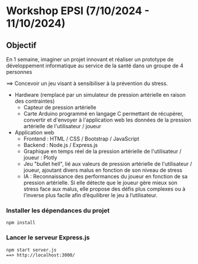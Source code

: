 # Workshop EPSI (7/10/2024 - 11/10/2024)

## Objectif
En 1 semaine, imaginer un projet innovant et réaliser un prototype de développement informatique au service de la santé dans un groupe de 4 personnes

==> Concevoir un jeu visant à sensibiliser à la prévention du stress.
- Hardware (remplacé par un simulateur de pression artérielle en raison des contraintes)
  - Capteur de pression artérielle
  - Carte Arduino programmé en langage C permettant de récupérer, convertir et d'envoyer à l'application web les données de la pression artérielle de l'utilisateur / joueur
- Application web
  - Frontend : HTML / CSS / Bootstrap / JavaScript
  - Backend : Node.js / Express.js
  - Graphique en temps réel de la pression artérielle de l'utilisateur / joueur : Plotly
  - Jeu "bullet hell", lié aux valeurs de pression artérielle de l'utilisateur / joueur, ajoutant divers malus en fonction de son niveau de stress
  - IA : Reconnaissance des performances du joueur en fonction de sa pression artérielle. Si elle détecte que le joueur gère mieux son stress face aux malus, elle propose des défis plus complexes ou à l’inverse plus facile afin d’équilibrer le jeu à l’utilisateur.

### Installer les dépendances du projet
    npm install

### Lancer le serveur Express.js
    npm start server.js
    ==> http://localhost:3000/
